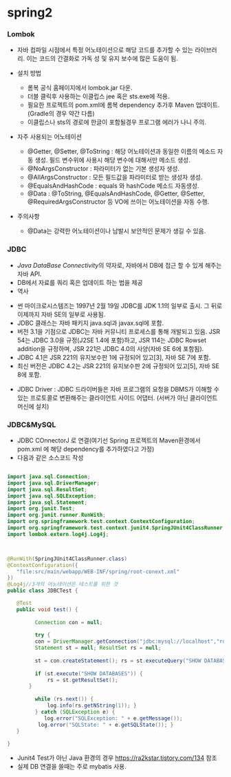 # spring2

### Lombok

- 자바 컴파일 시점에서 특정 어노테이션으로 해당 코드를 추가할 수 있는 라이브러리. 이는 코드의 간결화로 가독 성 및 유지 보수에 많은 도움이 됨.
- 설치 방법
  + 롬복 공식 홈페이지에서 lombok.jar 다운.
  + 더블 클릭후 사용하는 이클립스 jee 혹은 sts.exe에 적용.
  + 필요한 프로젝트의 pom.xml에 롬복 dependency 추가후 Maven 업데이트.(Gradle의 경우 약간 다름)
  + 이클립스나 sts의 경로에 한글이 포함될경우 프로그램 에러가 나니 주의.
- 자주 사용되는 어노테이션
  + @Getter, @Setter, @ToString : 해당 어노테이션과 동일한 이름의 메소드 자동 생성. 필드 변수위에 사용시 해당 변수에 대해서만 메소드 생성.
  + @NoArgsConstructor : 파라미터가 없는 기본 생성자 생성.
  + @AllArgsConstructor : 모든 필드값을 파라미터로 받는 생성자 생성.
  + @EqualsAndHashCode : equals 와 hashCode 메소드 자동생성.
  + @Data :  @ToString, @EqualsAndHashCode, @Getter, @Setter, @RequiredArgsConstructor 등 VO에 쓰이는 어노테이션을 자동 수행.
  
- 주의사항
  + @Data는 강력한 어노테이션이나 남발시 보안적인 문제가 생길 수 있음.

### JDBC

 - *Java DataBase Connectivity*의 약자로, 자바에서 DB에 접근 할 수 있게 해주는 자바 API. 
 - DB에서 자료를 쿼리 혹은 업데이트 하는 법을 제공
 - 역사
  + 썬 마이크로시스템즈는 1997년 2월 19일 JDBC를 JDK 1.1의 일부로 출시. 그 뒤로 이제까지 자바 SE의 일부로 사용됨.
  + JDBC 클래스는 자바 패키지 java.sql과 javax.sql에 포함.
  + 버전 3.1을 기점으로 JDBC는 자바 커뮤니티 프로세스를 통해 개발되고 있음. JSR 54는 JDBC 3.0을 규정(J2SE 1.4에 포함)하고, JSR 114는 JDBC Rowset addition을 규정하며, JSR 221은 JDBC 4.0의 사양(자바 SE 6에 포함됨).
  + JDBC 4.1은 JSR 221의 유지보수판 1에 규정되어 있고[3], 자바 SE 7에 포함.
  + 최신 버전은 JDBC 4.2는 JSR 221의 유지보수판 2에 규정되어 있고[5], 자바 SE 8에 포함.
 - JDBC Driver : JDBC 드라이버들은 자바 프로그램의 요청을 DBMS가 이해할 수 있는 프로토콜로 변환해주는 클라이언트 사이드 어댑터. (서버가 아닌 클라이언트 머신에 설치)

### JDBC&MySQL
 
 - JDBC COnnectorJ 로 연결(여기선 Spring 프로젝트의 Maven환경에서 pom.xml 에 해당 dependency를 추가하였다고 가정)
 - 다음과 같은 소스코드 작성
 
 ```java
 
import java.sql.Connection;
import java.sql.DriverManager;
import java.sql.ResultSet;
import java.sql.SQLException;
import java.sql.Statement;
import org.junit.Test;
import org.junit.runner.RunWith;
import org.springframework.test.context.ContextConfiguration;
import org.springframework.test.context.junit4.SpringJUnit4ClassRunner;
import lombok.extern.log4j.Log4j;



@RunWith(SpringJUnit4ClassRunner.class)
@ContextConfiguration({
	"file:src/main/webapp/WEB-INF/spring/root-conext.xml"
})
@Log4j//3개의 어노테이션은 테스트를 위한 것
public class JDBCTest {

	@Test
	public void test() {
		
		  Connection con = null;
		  
		  try { 
		  con = DriverManager.getConnection("jdbc:mysql://localhost","root","pasword");//권한이 있으면 root외의 유저도 가능
		  Statement st = null; ResultSet rs = null;
		  
		  st = con.createStatement(); rs = st.executeQuery("SHOW DATABASES");//모든 데이터 베이스 목록을 출력
		  
		  if (st.execute("SHOW DATABASES")) { 
			  rs = st.getResultSet(); 
        }
		  
		  while (rs.next()) { 
			  log.info(rs.getNString(1)); }
		  } catch (SQLException e) { 
			 log.error("SQLException: " + e.getMessage());
		   log.error("SQLState: " + e.getSQLState()); }
	}
	
}

 
 ```
 - Junit4 Test가 아닌 Java 환경의 경우 https://ra2kstar.tistory.com/134 참조
 - 실제 DB 연결을 쓸때는 주로 mybatis 사용.
 
 
 
